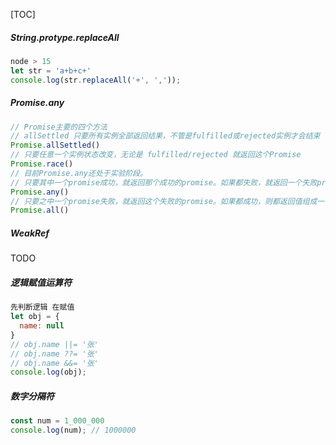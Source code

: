 [TOC]



##### String.protype.replaceAll

```js
node > 15
let str = 'a+b+c+'
console.log(str.replaceAll('+', ','));
```

##### Promise.any

```js
// Promise主要的四个方法 
// allSettled 只要所有实例全部返回结果，不管是fulfilled或rejected实例才会结束 
Promise.allSettled()
// 只要任意一个实例状态改变，无论是 fulfilled/rejected 就返回这个Promise
Promise.race()
// 目前Promise.any还处于实验阶段。
// 只要其中一个promise成功，就返回那个成功的promise。如果都失败，就返回一个失败promise
Promise.any()
// 只要之中一个promise失败，就返回这个失败的promise。如果都成功，则都返回值组成一个数组
Promise.all() 
```

##### WeakRef

TODO

##### 逻辑赋值运算符

```js
先判断逻辑 在赋值
let obj = {
  name: null
}
// obj.name ||= '张'
// obj.name ??= '张'
// obj.name &&= '张'
console.log(obj);
```

##### 数字分隔符 

```js
const num = 1_000_000 
console.log(num); // 1000000
```

